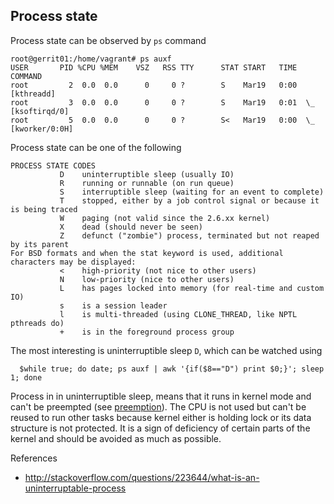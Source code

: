 ## Process state

Process state can be observed by `ps` command

    root@gerrit01:/home/vagrant# ps auxf
    USER       PID %CPU %MEM    VSZ   RSS TTY      STAT START   TIME COMMAND
    root         2  0.0  0.0      0     0 ?        S    Mar19   0:00 [kthreadd]
    root         3  0.0  0.0      0     0 ?        S    Mar19   0:01  \_ [ksoftirqd/0]
    root         5  0.0  0.0      0     0 ?        S<   Mar19   0:00  \_ [kworker/0:0H]

Process state can be one of the following

    PROCESS STATE CODES
               D    uninterruptible sleep (usually IO)
               R    running or runnable (on run queue)
               S    interruptible sleep (waiting for an event to complete)
               T    stopped, either by a job control signal or because it is being traced
               W    paging (not valid since the 2.6.xx kernel)
               X    dead (should never be seen)
               Z    defunct ("zombie") process, terminated but not reaped by its parent
    For BSD formats and when the stat keyword is used, additional characters may be displayed:
               <    high-priority (not nice to other users)
               N    low-priority (nice to other users)
               L    has pages locked into memory (for real-time and custom IO)
               s    is a session leader
               l    is multi-threaded (using CLONE_THREAD, like NPTL pthreads do)
               +    is in the foreground process group

The most interesting is uninterruptible sleep `D`, which can be watched using

      $while true; do date; ps auxf | awk '{if($8=="D") print $0;}'; sleep 1; done
      
Process in in uninterruptible sleep, means that it runs in kernel mode and can't be preempted (see [preemption](preemption.md)). 
The CPU is not used but can't be reused to run other tasks because kernel either is holding lock or 
its data structure is not protected. It is a sign of deficiency of certain parts of the kernel and 
should be avoided as much as possible.

References

* http://stackoverflow.com/questions/223644/what-is-an-uninterruptable-process
